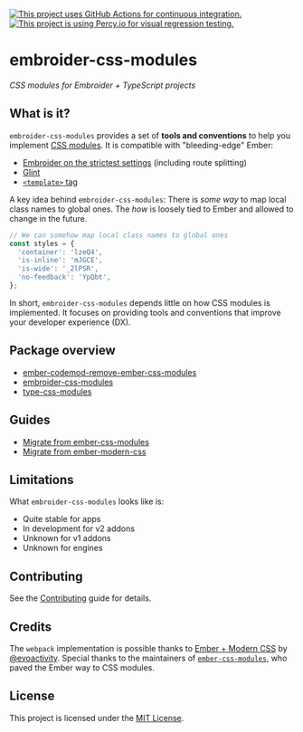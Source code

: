 [![This project uses GitHub Actions for continuous integration.](https://github.com/ijlee2/embroider-css-modules/actions/workflows/ci.yml/badge.svg)](https://github.com/ijlee2/embroider-css-modules/actions/workflows/ci.yml)
[![This project is using Percy.io for visual regression testing.](https://percy.io/static/images/percy-badge.svg)](https://percy.io/Isaac/embroider-css-modules)

# embroider-css-modules

_CSS modules for Embroider + TypeScript projects_


## What is it?

`embroider-css-modules` provides a set of **tools and conventions** to help you implement [CSS modules](https://github.com/css-modules/css-modules). It is compatible with "bleeding-edge" Ember:

- [Embroider on the strictest settings](https://github.com/embroider-build/embroider/#options) (including route splitting)
- [Glint](https://typed-ember.gitbook.io/glint/)
- [`<template>` tag](https://github.com/ember-template-imports/ember-template-imports)

A key idea behind `embroider-css-modules`: There is _some way_ to map local class names to global ones. The _how_ is loosely tied to Ember and allowed to change in the future.

```ts
// We can somehow map local class names to global ones
const styles = {
  'container': 'lzeQ4',
  'is-inline': 'mJGCE',
  'is-wide': '_2lPSR',
  'no-feedback': 'YpQbt',
};
```

In short, `embroider-css-modules` depends little on how CSS modules is implemented. It focuses on providing tools and conventions that improve your developer experience (DX).


## Package overview

- [ember-codemod-remove-ember-css-modules](/packages/ember-codemod-remove-ember-css-modules/README.md)
- [embroider-css-modules](/packages/embroider-css-modules/README.md)
- [type-css-modules](/packages/type-css-modules/README.md)


## Guides

- [Migrate from ember-css-modules](./docs/written-guides/migrate-from-ember-css-modules.md)
- [Migrate from ember-modern-css](./docs/written-guides/migrate-from-ember-modern-css.md)


## Limitations

What `embroider-css-modules` looks like is:

- Quite stable for apps
- In development for v2 addons
- Unknown for v1 addons
- Unknown for engines


## Contributing

See the [Contributing](CONTRIBUTING.md) guide for details.


## Credits

The `webpack` implementation is possible thanks to [Ember + Modern CSS](https://github.com/evoactivity/ember-modern-css) by [@evoactivity](https://github.com/evoactivity). Special thanks to the maintainers of [`ember-css-modules`](https://github.com/salsify/ember-css-modules), who paved the Ember way to CSS modules.


## License

This project is licensed under the [MIT License](LICENSE.md).
